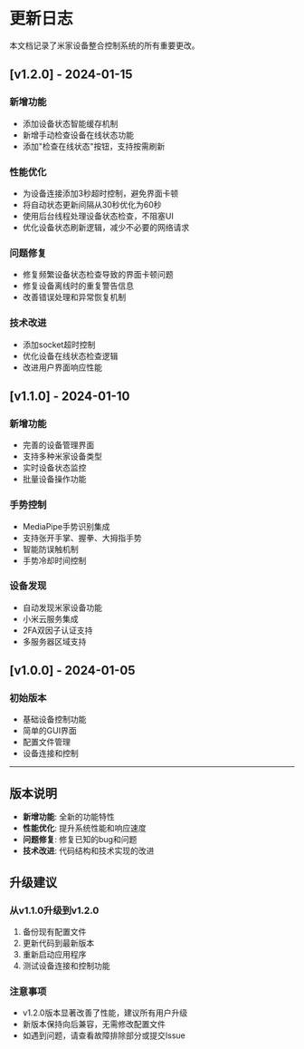 # 更新日志

本文档记录了米家设备整合控制系统的所有重要更改。

## [v1.2.0] - 2024-01-15

### 新增功能
- 添加设备状态智能缓存机制
- 新增手动检查设备在线状态功能
- 添加"检查在线状态"按钮，支持按需刷新

### 性能优化
- 为设备连接添加3秒超时控制，避免界面卡顿
- 将自动状态更新间隔从30秒优化为60秒
- 使用后台线程处理设备状态检查，不阻塞UI
- 优化设备状态刷新逻辑，减少不必要的网络请求

### 问题修复
- 修复频繁设备状态检查导致的界面卡顿问题
- 修复设备离线时的重复警告信息
- 改善错误处理和异常恢复机制

### 技术改进
- 添加socket超时控制
- 优化设备在线状态检查逻辑
- 改进用户界面响应性能

## [v1.1.0] - 2024-01-10

### 新增功能
- 完善的设备管理界面
- 支持多种米家设备类型
- 实时设备状态监控
- 批量设备操作功能

### 手势控制
- MediaPipe手势识别集成
- 支持张开手掌、握拳、大拇指手势
- 智能防误触机制
- 手势冷却时间控制

### 设备发现
- 自动发现米家设备功能
- 小米云服务集成
- 2FA双因子认证支持
- 多服务器区域支持

## [v1.0.0] - 2024-01-05

### 初始版本
- 基础设备控制功能
- 简单的GUI界面
- 配置文件管理
- 设备连接和控制

---

## 版本说明

- **新增功能**: 全新的功能特性
- **性能优化**: 提升系统性能和响应速度
- **问题修复**: 修复已知的bug和问题
- **技术改进**: 代码结构和技术实现的改进

## 升级建议

### 从v1.1.0升级到v1.2.0
1. 备份现有配置文件
2. 更新代码到最新版本
3. 重新启动应用程序
4. 测试设备连接和控制功能

### 注意事项
- v1.2.0版本显著改善了性能，建议所有用户升级
- 新版本保持向后兼容，无需修改配置文件
- 如遇到问题，请查看故障排除部分或提交Issue